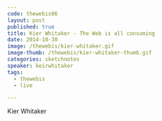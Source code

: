 ```yaml
---
code: thewebis06
layout: post
published: true
title: Kier Whitaker - The Web is all consuming
date: 2014-10-30
image: /thewebis/kier-whitaker.gif
image-thumb: /thewebis/kier-whitaker-thumb.gif
categories: sketchnotes
speaker: keirwhitaker
tags:
  - thewebis
  - live

---
```


Kier Whitaker